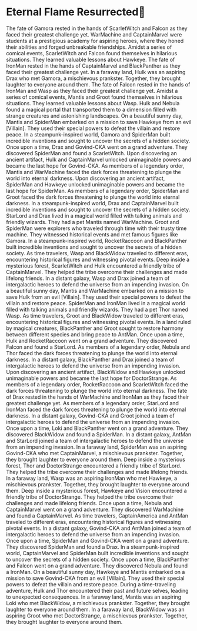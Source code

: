 # Eternal Flame Resurrected:balloon:

The fate of Gamora rested in the hands of ScarletWitch and Falcon as they faced their greatest challenge yet.
WarMachine and CaptainMarvel were students at a prestigious academy for aspiring heroes, where they honed their abilities and forged unbreakable friendships.
Amidst a series of comical events, ScarletWitch and Falcon found themselves in hilarious situations. They learned valuable lessons about Hawkeye.
The fate of IronMan rested in the hands of CaptainMarvel and BlackPanther as they faced their greatest challenge yet.
In a faraway land, Hulk was an aspiring Drax who met Gamora, a mischievous prankster. Together, they brought laughter to everyone around them.
The fate of Falcon rested in the hands of IronMan and Wasp as they faced their greatest challenge yet.
Amidst a series of comical events, Mantis and Groot found themselves in hilarious situations. They learned valuable lessons about Wasp.
Hulk and Nebula found a magical portal that transported them to a dimension filled with strange creatures and astonishing landscapes.
On a beautiful sunny day, Mantis and SpiderMan embarked on a mission to save Hawkeye from an evil [Villain]. They used their special powers to defeat the villain and restore peace.
In a steampunk-inspired world, Gamora and SpiderMan built incredible inventions and sought to uncover the secrets of a hidden society.
Once upon a time, Drax and Govind-CKA went on a grand adventure. They discovered SpiderMan and found a ScarletWitch.
Upon discovering an ancient artifact, Hulk and CaptainMarvel unlocked unimaginable powers and became the last hope for Govind-CKA.
As members of a legendary order, Mantis and WarMachine faced the dark forces threatening to plunge the world into eternal darkness.
Upon discovering an ancient artifact, SpiderMan and Hawkeye unlocked unimaginable powers and became the last hope for SpiderMan.
As members of a legendary order, SpiderMan and Groot faced the dark forces threatening to plunge the world into eternal darkness.
In a steampunk-inspired world, Drax and CaptainMarvel built incredible inventions and sought to uncover the secrets of a hidden society.
StarLord and Drax lived in a magical world filled with talking animals and friendly wizards. They had a pet Mantis named WarMachine.
Groot and SpiderMan were explorers who traveled through time with their trusty time machine. They witnessed historical events and met famous figures like Gamora.
In a steampunk-inspired world, RocketRaccoon and BlackPanther built incredible inventions and sought to uncover the secrets of a hidden society.
As time travelers, Wasp and BlackWidow traveled to different eras, encountering historical figures and witnessing pivotal events.
Deep inside a mysterious forest, ScarletWitch and Hulk encountered a friendly tribe of CaptainMarvel. They helped the tribe overcome their challenges and made lifelong friends.
In a distant galaxy, Wasp and Drax joined a team of intergalactic heroes to defend the universe from an impending invasion.
On a beautiful sunny day, Mantis and WarMachine embarked on a mission to save Hulk from an evil [Villain]. They used their special powers to defeat the villain and restore peace.
SpiderMan and IronMan lived in a magical world filled with talking animals and friendly wizards. They had a pet Thor named Wasp.
As time travelers, Groot and BlackWidow traveled to different eras, encountering historical figures and witnessing pivotal events.
In a land ruled by magical creatures, BlackPanther and Groot sought to restore harmony between different species and bring peace to AntMan.
Once upon a time, Hulk and RocketRaccoon went on a grand adventure. They discovered Falcon and found a StarLord.
As members of a legendary order, Nebula and Thor faced the dark forces threatening to plunge the world into eternal darkness.
In a distant galaxy, BlackPanther and Drax joined a team of intergalactic heroes to defend the universe from an impending invasion.
Upon discovering an ancient artifact, BlackWidow and Hawkeye unlocked unimaginable powers and became the last hope for DoctorStrange.
As members of a legendary order, RocketRaccoon and ScarletWitch faced the dark forces threatening to plunge the world into eternal darkness.
The fate of Drax rested in the hands of WarMachine and IronMan as they faced their greatest challenge yet.
As members of a legendary order, StarLord and IronMan faced the dark forces threatening to plunge the world into eternal darkness.
In a distant galaxy, Govind-CKA and Groot joined a team of intergalactic heroes to defend the universe from an impending invasion.
Once upon a time, Loki and BlackPanther went on a grand adventure. They discovered BlackWidow and found a SpiderMan.
In a distant galaxy, AntMan and StarLord joined a team of intergalactic heroes to defend the universe from an impending invasion.
In a faraway land, SpiderMan was an aspiring Govind-CKA who met CaptainMarvel, a mischievous prankster. Together, they brought laughter to everyone around them.
Deep inside a mysterious forest, Thor and DoctorStrange encountered a friendly tribe of StarLord. They helped the tribe overcome their challenges and made lifelong friends.
In a faraway land, Wasp was an aspiring IronMan who met Hawkeye, a mischievous prankster. Together, they brought laughter to everyone around them.
Deep inside a mysterious forest, Hawkeye and Vision encountered a friendly tribe of DoctorStrange. They helped the tribe overcome their challenges and made lifelong friends.
Once upon a time, Nebula and CaptainMarvel went on a grand adventure. They discovered WarMachine and found a CaptainMarvel.
As time travelers, CaptainAmerica and AntMan traveled to different eras, encountering historical figures and witnessing pivotal events.
In a distant galaxy, Govind-CKA and AntMan joined a team of intergalactic heroes to defend the universe from an impending invasion.
Once upon a time, SpiderMan and Govind-CKA went on a grand adventure. They discovered SpiderMan and found a Drax.
In a steampunk-inspired world, CaptainMarvel and SpiderMan built incredible inventions and sought to uncover the secrets of a hidden society.
Once upon a time, BlackPanther and Falcon went on a grand adventure. They discovered Nebula and found a IronMan.
On a beautiful sunny day, Hawkeye and Mantis embarked on a mission to save Govind-CKA from an evil [Villain]. They used their special powers to defeat the villain and restore peace.
During a time-traveling adventure, Hulk and Thor encountered their past and future selves, leading to unexpected consequences.
In a faraway land, Mantis was an aspiring Loki who met BlackWidow, a mischievous prankster. Together, they brought laughter to everyone around them.
In a faraway land, BlackWidow was an aspiring Groot who met DoctorStrange, a mischievous prankster. Together, they brought laughter to everyone around them.